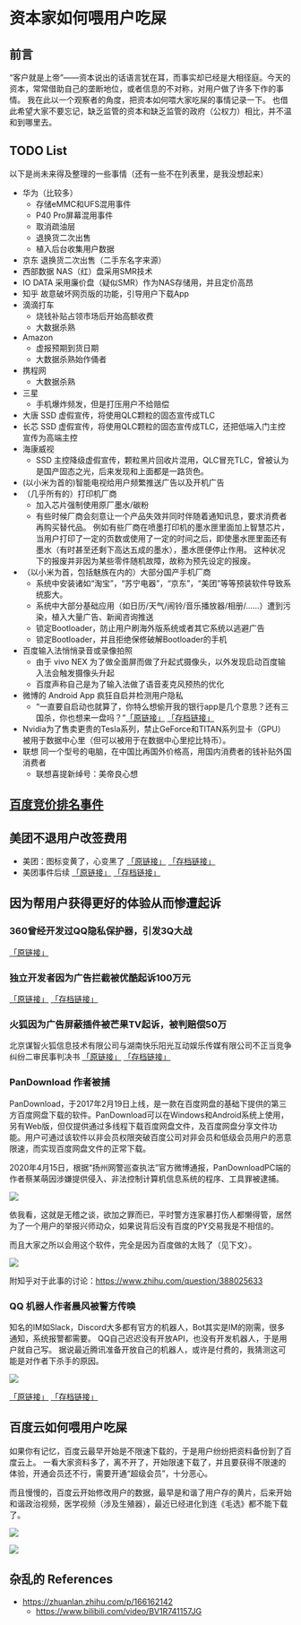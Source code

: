# 资本家如何喂用户吃屎

## 前言

“客户就是上帝”——资本说出的话语言犹在耳，而事实却已经是大相径庭。今天的资本，常常借助自己的垄断地位，或者信息的不对称，对用户做了许多下作的事情。
我在此以一个观察者的角度，把资本如何喂大家吃屎的事情记录一下。
也借此希望大家不要忘记，缺乏监管的资本和缺乏监管的政府（公权力）相比，并不温和到哪里去。


## TODO List

以下是尚未来得及整理的一些事情（还有一些不在列表里，是我没想起来）

- 华为（比较多）
    - 存储eMMC和UFS混用事件
    - P40 Pro屏幕混用事件
    - 取消疏油层
    - 退换货二次出售
    - 植入后台收集用户数据
- 京东 退换货二次出售（二手东名字来源）
- 西部数据 NAS（红）盘采用SMR技术
- IO DATA 采用廉价盘（疑似SMR）作为NAS存储用，并且定价高昂
- 知乎 故意破坏网页版的功能，引导用户下载App
- 滴滴打车
    - 烧钱补贴占领市场后开始高额收费
    - 大数据杀熟
- Amazon
    - 虚报预期到货日期
    - 大数据杀熟始作俑者
- 携程网
    - 大数据杀熟
- 三星
    - 手机爆炸频发，但是打压用户不给赔偿
- 大唐 SSD 虚假宣传，将使用QLC颗粒的固态宣传成TLC
- 长芯 SSD 虚假宣传，将使用QLC颗粒的固态宣传成TLC，还把低端入门主控宣传为高端主控
- 海康威视
    - SSD 主控降级虚假宣传，颗粒黑片回收片混用，QLC冒充TLC，曾被认为是国产固态之光，后来发现和上面都是一路货色。
- (以小米为首的)智能电视给用户频繁推送广告以及开机广告
- （几乎所有的）打印机厂商
    - 加入芯片强制使用原厂墨水/碳粉
    - 有些时候厂商会刻意让一个产品失效并同时伴随着通知讯息，要求消费者再购买替代品。 例如有些厂商在喷墨打印机的墨水匣里面加上智慧芯片，当用户打印了一定的页数或使用了一定的时间之后，即使墨水匣里面还有墨水（有时甚至还剩下高达五成的墨水），墨水匣便停止作用。 这种状况下的报废并非因为某些零件随机故障，故称为预先设定的报废。 
- （以小米为首，包括魅族在内的）大部分国产手机厂商
    - 系统中安装诸如“淘宝”，“苏宁电器”，“京东”，“美团”等等预装软件导致系统膨大。
    - 系统中大部分基础应用（如日历/天气/闹铃/音乐播放器/相册/……）遭到污染，植入大量广告、新闻咨询推送
    - 锁定Bootloader，防止用户刷海外版系统或者其它系统以逃避广告
    - 锁定Bootloader，并且拒绝保修破解Bootloader的手机
- 百度输入法悄悄录音或录像拍照
    - 由于 vivo NEX 为了做全面屏而做了升起式摄像头，以外发现启动百度输入法会触发摄像头升起
    - 百度声称自己是为了输入法做了语音麦克风预热的优化
- 微博的 Android App 疯狂自启并检测用户隐私
    - “一直要自启动也就算了，你特么想偷开我的银行app是几个意思？还有三国杀，你也想来一盘吗？”[「原链接」](https://zhuanlan.zhihu.com/p/113296808) [「存档链接」](https://archive.vn/JiDLX)
- Nvidia为了售卖更贵的Tesla系列，禁止GeForce和TITAN系列显卡（GPU）被用于数据中心里（但可以被用于在数据中心里挖比特币）。
- 联想 同一个型号的电脑，在中国比再国外价格高，用国内消费者的钱补贴外国消费者
    - 联想喜提新绰号：美帝良心想


## [百度竞价排名事件](https://zh.wikipedia.org/wiki/百度竞价排名事件)

## 美团不退用户改签费用

- 美团：图标变黄了，心变黑了 [「原链接」](https://zhuanlan.zhihu.com/p/279144179) [「存档链接」](https://archive.vn/HU1IF)
- 美团事件后续 [「原链接」](https://zhuanlan.zhihu.com/p/286660082) [「存档链接」](https://archive.vn/lpGlo)

## 因为帮用户获得更好的体验从而惨遭起诉

### 360曾经开发过QQ隐私保护器，引发3Q大战 
[「原链接」](https://zh.wikipedia.org/wiki/%E5%A5%87%E8%99%8E360%E4%B8%8E%E8%85%BE%E8%AE%AFQQ%E4%BA%89%E6%96%97%E4%BA%8B%E4%BB%B6#360%E9%9A%90%E7%A7%81%E4%BF%9D%E6%8A%A4%E5%99%A8)

### 独立开发者因为广告拦截被优酷起诉100万元 

[「原链接」](https://zhuanlan.zhihu.com/p/285778671) [「存档链接」](https://archive.vn/30Lf7) 

### 火狐因为广告屏蔽插件被芒果TV起诉，被判赔偿50万

北京谋智火狐信息技术有限公司与湖南快乐阳光互动娱乐传媒有限公司不正当竞争纠纷二审民事判决书 
[「原链接」](http://www.hengdelawyer.com/page95?article_id=66) [「存档链接」](https://archive.vn/eRkKJ) 

### PanDownload 作者被捕

PanDownload，于2017年2月19日上线，是一款在百度网盘的基础下提供的第三方百度网盘下载的软件。PanDownload可以在Windows和Android系统上使用，另有Web版，但仅提供通过多线程下载百度网盘文件，及百度网盘分享文件功能。用户可通过该软件以非会员权限突破百度公司对非会员和低级会员用户的恶意限速，而实现百度网盘文件的正常下载。

2020年4月15日，根据“扬州网警巡查执法”官方微博通报，PanDownloadPC端的作者蔡某萌因涉嫌提供侵入、非法控制计算机信息系统的程序、工具罪被逮捕。

![](/img/pandownload-author-arrested-weibo.png)

依我看，这就是无稽之谈，欲加之罪而已，平时警方连家暴打伤人都懒得管，居然为了一个用户的举报兴师动众，如果说背后没有百度的PY交易我是不相信的。

而且大家之所以会用这个软件，完全是因为百度做的太贱了（见下文）。

![](/img/2020-11-15-01-07-01.png)

附知乎对于此事的讨论：https://www.zhihu.com/question/388025633


### QQ 机器人作者晨风被警方传唤

知名的IM如Slack，Discord大多都有官方的机器人，Bot其实是IM的刚需，很多通知，系统报警都需要。
QQ自己迟迟没有开放API，也没有开发机器人，于是用户就自己写。
据说最近腾讯准备开放自己的机器人，或许是付费的，我猜测这可能是对作者下杀手的原因。

![](/img/2020-11-15-01-20-58.png)

[「原链接」](https://my.oschina.net/u/4592167/blog/4473530) [「存档链接」](https://archive.vn/m7kqZ)


## 百度云如何喂用户吃屎

如果你有记忆，百度云最早开始是不限速下载的，于是用户纷纷把资料备份到了百度云上。
一看大家资料多了，离不开了，开始限速下载了，并且要获得不限速的体验，开通会员还不行，需要开通“超级会员”，十分恶心。

而且慢慢的，百度云开始修改用户的数据，最早是和谐了用户存的黄片，后来开始和谐政治视频，医学视频（涉及生殖器），最近已经进化到连《毛选》都不能下载了。

![](/img/2020-11-15-01-18-27.png)

![](/img/2020-11-15-01-19-18.png)


## 杂乱的 References

- https://zhuanlan.zhihu.com/p/166162142
    - https://www.bilibili.com/video/BV1R741157JG